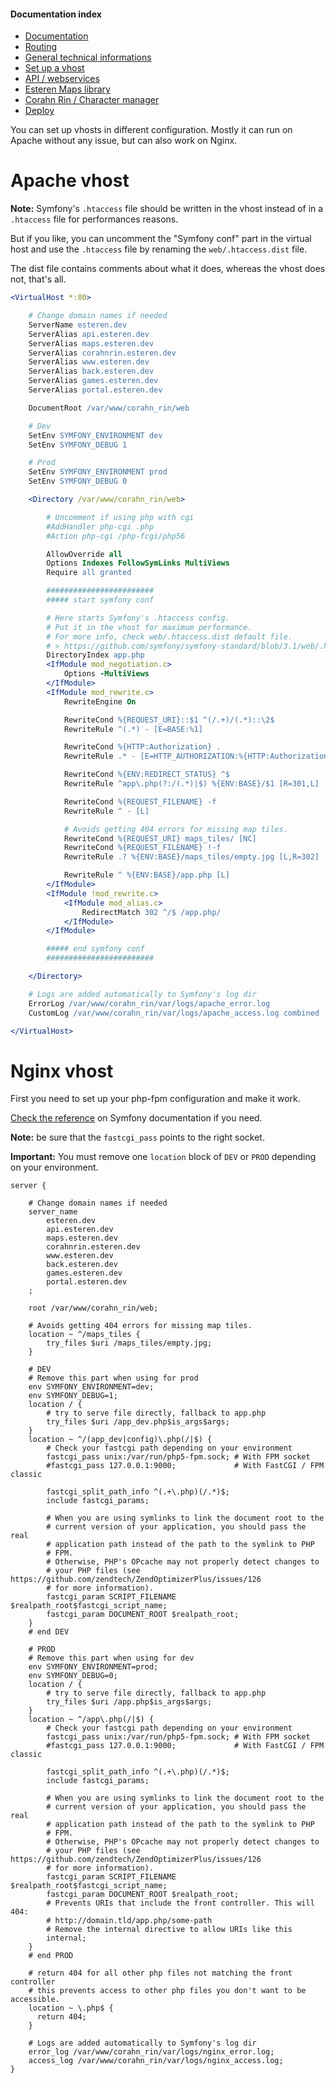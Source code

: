 
#### Documentation index

* [Documentation](../README.md)
* [Routing](routing.md)
* [General technical informations](technical.md)
* [Set up a vhost](vhosts.md)
* [API / webservices](api.md)
* [Esteren Maps library](maps.md)
* [Corahn Rin / Character manager](character_manager.md)
* [Deploy](deploy.md)

You can set up vhosts in different configuration.
Mostly it can run on Apache without any issue, but can also work on Nginx.

# Apache vhost

**Note:** Symfony's `.htaccess` file should be written in the vhost instead of in a `.htaccess` file for performances
reasons.

But if you like, you can uncomment the "Symfony conf" part in the virtual host and use the `.htaccess` file by renaming
the `web/.htaccess.dist` file.

The dist file contains comments about what it does, whereas the vhost does not, that's all.

```apache
<VirtualHost *:80>

    # Change domain names if needed
    ServerName esteren.dev
    ServerAlias api.esteren.dev
    ServerAlias maps.esteren.dev
    ServerAlias corahnrin.esteren.dev
    ServerAlias www.esteren.dev
    ServerAlias back.esteren.dev
    ServerAlias games.esteren.dev
    ServerAlias portal.esteren.dev

    DocumentRoot /var/www/corahn_rin/web

    # Dev
    SetEnv SYMFONY_ENVIRONMENT dev
    SetEnv SYMFONY_DEBUG 1

    # Prod
    SetEnv SYMFONY_ENVIRONMENT prod
    SetEnv SYMFONY_DEBUG 0

    <Directory /var/www/corahn_rin/web>

        # Uncomment if using php with cgi
        #AddHandler php-cgi .php
        #Action php-cgi /php-fcgi/php56

        AllowOverride all
        Options Indexes FollowSymLinks MultiViews
        Require all granted

        ########################
        ##### start symfony conf

        # Here starts Symfony's .htaccess config.
        # Put it in the vhost for maximum performance.
        # For more info, check web/.htaccess.dist default file.
        # > https://github.com/symfony/symfony-standard/blob/3.1/web/.htaccess
        DirectoryIndex app.php
        <IfModule mod_negotiation.c>
            Options -MultiViews
        </IfModule>
        <IfModule mod_rewrite.c>
            RewriteEngine On

            RewriteCond %{REQUEST_URI}::$1 ^(/.+)/(.*)::\2$
            RewriteRule ^(.*) - [E=BASE:%1]

            RewriteCond %{HTTP:Authorization} .
            RewriteRule .* - [E=HTTP_AUTHORIZATION:%{HTTP:Authorization}]

            RewriteCond %{ENV:REDIRECT_STATUS} ^$
            RewriteRule ^app\.php(?:/(.*)|$) %{ENV:BASE}/$1 [R=301,L]

            RewriteCond %{REQUEST_FILENAME} -f
            RewriteRule ^ - [L]

            # Avoids getting 404 errors for missing map tiles.
            RewriteCond %{REQUEST_URI} maps_tiles/ [NC]
            RewriteCond %{REQUEST_FILENAME} !-f
            RewriteRule .? %{ENV:BASE}/maps_tiles/empty.jpg [L,R=302]

            RewriteRule ^ %{ENV:BASE}/app.php [L]
        </IfModule>
        <IfModule !mod_rewrite.c>
            <IfModule mod_alias.c>
                RedirectMatch 302 ^/$ /app.php/
            </IfModule>
        </IfModule>

        ##### end symfony conf
        ########################

    </Directory>

    # Logs are added automatically to Symfony's log dir
    ErrorLog /var/www/corahn_rin/var/logs/apache_error.log
    CustomLog /var/www/corahn_rin/var/logs/apache_access.log combined

</VirtualHost>
```

# Nginx vhost

First you need to set up your php-fpm configuration and make it work.

[Check the reference](http://symfony.com/doc/current/cookbook/configuration/web_server_configuration.html#nginx) on
Symfony documentation if you need.

**Note:** be sure that the `fastcgi_pass` points to the right socket.

**Important:** You must remove one `location` block of `DEV` or `PROD` depending on your environment.

```nginx
server {

    # Change domain names if needed
    server_name
        esteren.dev
        api.esteren.dev
        maps.esteren.dev
        corahnrin.esteren.dev
        www.esteren.dev
        back.esteren.dev
        games.esteren.dev
        portal.esteren.dev
    ;

    root /var/www/corahn_rin/web;

    # Avoids getting 404 errors for missing map tiles.
    location ~ ^/maps_tiles {
        try_files $uri /maps_tiles/empty.jpg;
    }

    # DEV
    # Remove this part when using for prod
    env SYMFONY_ENVIRONMENT=dev;
    env SYMFONY_DEBUG=1;
    location / {
        # try to serve file directly, fallback to app.php
        try_files $uri /app_dev.php$is_args$args;
    }
    location ~ ^/(app_dev|config)\.php(/|$) {
        # Check your fastcgi path depending on your environment
        fastcgi_pass unix:/var/run/php5-fpm.sock; # With FPM socket
        #fastcgi_pass 127.0.0.1:9000;             # With FastCGI / FPM classic

        fastcgi_split_path_info ^(.+\.php)(/.*)$;
        include fastcgi_params;

        # When you are using symlinks to link the document root to the
        # current version of your application, you should pass the real
        # application path instead of the path to the symlink to PHP
        # FPM.
        # Otherwise, PHP's OPcache may not properly detect changes to
        # your PHP files (see https://github.com/zendtech/ZendOptimizerPlus/issues/126
        # for more information).
        fastcgi_param SCRIPT_FILENAME $realpath_root$fastcgi_script_name;
        fastcgi_param DOCUMENT_ROOT $realpath_root;
    }
    # end DEV

    # PROD
    # Remove this part when using for dev
    env SYMFONY_ENVIRONMENT=prod;
    env SYMFONY_DEBUG=0;
    location / {
        # try to serve file directly, fallback to app.php
        try_files $uri /app.php$is_args$args;
    }
    location ~ ^/app\.php(/|$) {
        # Check your fastcgi path depending on your environment
        fastcgi_pass unix:/var/run/php5-fpm.sock; # With FPM socket
        #fastcgi_pass 127.0.0.1:9000;             # With FastCGI / FPM classic

        fastcgi_split_path_info ^(.+\.php)(/.*)$;
        include fastcgi_params;

        # When you are using symlinks to link the document root to the
        # current version of your application, you should pass the real
        # application path instead of the path to the symlink to PHP
        # FPM.
        # Otherwise, PHP's OPcache may not properly detect changes to
        # your PHP files (see https://github.com/zendtech/ZendOptimizerPlus/issues/126
        # for more information).
        fastcgi_param SCRIPT_FILENAME $realpath_root$fastcgi_script_name;
        fastcgi_param DOCUMENT_ROOT $realpath_root;
        # Prevents URIs that include the front controller. This will 404:
        # http://domain.tld/app.php/some-path
        # Remove the internal directive to allow URIs like this
        internal;
    }
    # end PROD

    # return 404 for all other php files not matching the front controller
    # this prevents access to other php files you don't want to be accessible.
    location ~ \.php$ {
      return 404;
    }

    # Logs are added automatically to Symfony's log dir
    error_log /var/www/corahn_rin/var/logs/nginx_error.log;
    access_log /var/www/corahn_rin/var/logs/nginx_access.log;
}
```
